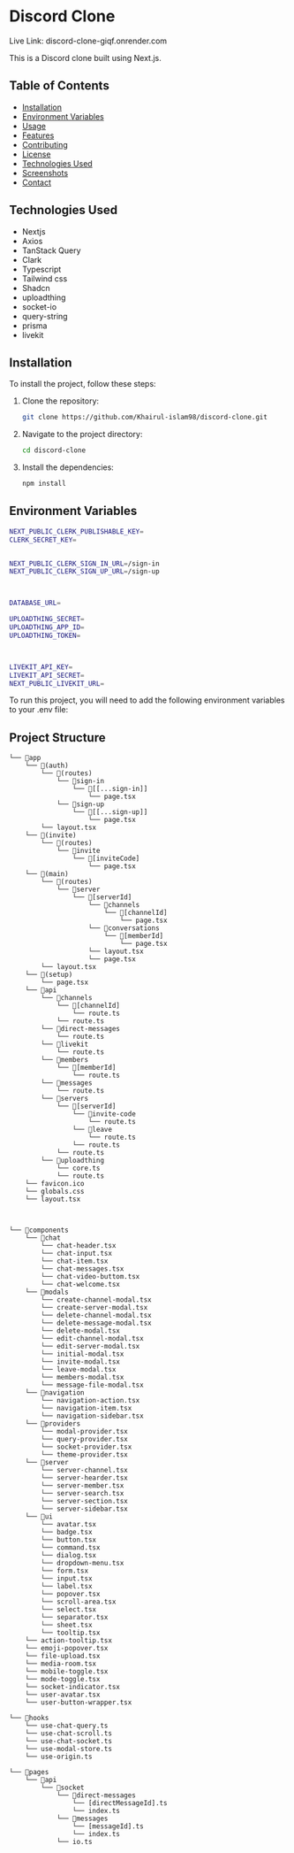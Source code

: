 # Discord Clone

Live Link: discord-clone-giqf.onrender.com

This is a Discord clone built using Next.js.

## Table of Contents

- [Installation](#installation)
- [Environment Variables](#environment-variables)
- [Usage](#usage)
- [Features](#features)
- [Contributing](#contributing)
- [License](#license)
- [Technologies Used](#technologies-used)
- [Screenshots](#screenshots)
- [Contact](#contact)

## Technologies Used

- Nextjs
- Axios
- TanStack Query
- Clark
- Typescript
- Tailwind css
- Shadcn
- uploadthing
- socket-io
- query-string
- prisma
- livekit



## Installation

To install the project, follow these steps:

1. Clone the repository:
    ```bash
    git clone https://github.com/Khairul-islam98/discord-clone.git
    ```
2. Navigate to the project directory:
    ```bash
    cd discord-clone
    ```
3. Install the dependencies:
    ```bash
    npm install
    ```

## Environment Variables
```bash
NEXT_PUBLIC_CLERK_PUBLISHABLE_KEY=
CLERK_SECRET_KEY=


NEXT_PUBLIC_CLERK_SIGN_IN_URL=/sign-in
NEXT_PUBLIC_CLERK_SIGN_UP_URL=/sign-up



DATABASE_URL=

UPLOADTHING_SECRET=
UPLOADTHING_APP_ID=
UPLOADTHING_TOKEN=



LIVEKIT_API_KEY=
LIVEKIT_API_SECRET=
NEXT_PUBLIC_LIVEKIT_URL=
```

To run this project, you will need to add the following environment variables to your .env file:


## Project Structure

```
└── 📁app
    └── 📁(auth)
        └── 📁(routes)
            └── 📁sign-in
                └── 📁[[...sign-in]]
                    └── page.tsx
            └── 📁sign-up
                └── 📁[[...sign-up]]
                    └── page.tsx
        └── layout.tsx
    └── 📁(invite)
        └── 📁(routes)
            └── 📁invite
                └── 📁[inviteCode]
                    └── page.tsx
    └── 📁(main)
        └── 📁(routes)
            └── 📁server
                └── 📁[serverId]
                    └── 📁channels
                        └── 📁[channelId]
                            └── page.tsx
                    └── 📁conversations
                        └── 📁[memberId]
                            └── page.tsx
                    └── layout.tsx
                    └── page.tsx
        └── layout.tsx
    └── 📁(setup)
        └── page.tsx
    └── 📁api
        └── 📁channels
            └── 📁[channelId]
                └── route.ts
            └── route.ts
        └── 📁direct-messages
            └── route.ts
        └── 📁livekit
            └── route.ts
        └── 📁members
            └── 📁[memberId]
                └── route.ts
        └── 📁messages
            └── route.ts
        └── 📁servers
            └── 📁[serverId]
                └── 📁invite-code
                    └── route.ts
                └── 📁leave
                    └── route.ts
                └── route.ts
            └── route.ts
        └── 📁uploadthing
            └── core.ts
            └── route.ts
    └── favicon.ico
    └── globals.css
    └── layout.tsx

    
```
```
└── 📁components
    └── 📁chat
        └── chat-header.tsx
        └── chat-input.tsx
        └── chat-item.tsx
        └── chat-messages.tsx
        └── chat-video-buttom.tsx
        └── chat-welcome.tsx
    └── 📁modals
        └── create-channel-modal.tsx
        └── create-server-modal.tsx
        └── delete-channel-modal.tsx
        └── delete-message-modal.tsx
        └── delete-modal.tsx
        └── edit-channel-modal.tsx
        └── edit-server-modal.tsx
        └── initial-modal.tsx
        └── invite-modal.tsx
        └── leave-modal.tsx
        └── members-modal.tsx
        └── message-file-modal.tsx
    └── 📁navigation
        └── navigation-action.tsx
        └── navigation-item.tsx
        └── navigation-sidebar.tsx
    └── 📁providers
        └── modal-provider.tsx
        └── query-provider.tsx
        └── socket-provider.tsx
        └── theme-provider.tsx
    └── 📁server
        └── server-channel.tsx
        └── server-hearder.tsx
        └── server-member.tsx
        └── server-search.tsx
        └── server-section.tsx
        └── server-sidebar.tsx
    └── 📁ui
        └── avatar.tsx
        └── badge.tsx
        └── button.tsx
        └── command.tsx
        └── dialog.tsx
        └── dropdown-menu.tsx
        └── form.tsx
        └── input.tsx
        └── label.tsx
        └── popover.tsx
        └── scroll-area.tsx
        └── select.tsx
        └── separator.tsx
        └── sheet.tsx
        └── tooltip.tsx
    └── action-tooltip.tsx
    └── emoji-popover.tsx
    └── file-upload.tsx
    └── media-room.tsx
    └── mobile-toggle.tsx
    └── mode-toggle.tsx
    └── socket-indicator.tsx
    └── user-avatar.tsx
    └── user-button-wrapper.tsx
```
```
└── 📁hooks
    └── use-chat-query.ts
    └── use-chat-scroll.ts
    └── use-chat-socket.ts
    └── use-modal-store.ts
    └── use-origin.ts
```

```
└── 📁pages
    └── 📁api
        └── 📁socket
            └── 📁direct-messages
                └── [directMessageId].ts
                └── index.ts
            └── 📁messages
                └── [messageId].ts
                └── index.ts
            └── io.ts
```
